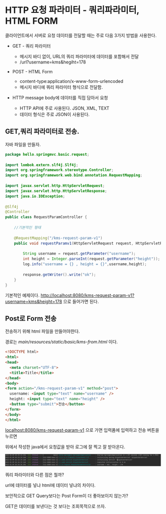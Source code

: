 # HTTP 요청 파라미터 - 쿼리파라미터, HTML FORM

클라이언트에서 서버로 요청 데이터를 전달할 때는 주로 다음 3가지 방법을 사용한다.

- GET - 쿼리 파라미터
  - 메시지 바디 없이, URL의 쿼리 파라미터에 데이터를 포함해서 전달
  - /url?username=kms&hegiht=178

- POST - HTML Form
  - content-type:application/x-www-form-urlencoded
  - 메시지 바디에 쿼리 파라미터 형식으로 전달함.  

- HTTP message body에 데이터를 직접 담아서 요청
  - HTTP API에 주로 사용된다. JSON, XML, TEXT
  - 데이터 형식은 주로 JSON이 사용된다.

## GET,쿼리 파라미터로 전송.

자바 파일을 만들자.

```java
package hello.springmvc.basic.request;

import lombok.extern.slf4j.Slf4j;
import org.springframework.stereotype.Controller;
import org.springframework.web.bind.annotation.RequestMapping;

import javax.servlet.http.HttpServletRequest;
import javax.servlet.http.HttpServletResponse;
import java.io.IOException;

@Slf4j
@Controller
public class RequestParamController {

    //기본적인 형태

    @RequestMapping("/kms-request-param-v1")
    public void requestParamv1(HttpServletRequest request, HttpServletResponse response) throws IOException {

        String username = request.getParameter("username");
        int height = Integer.parseInt(request.getParameter("height"));
        log.info("username = {} , height = {}",username,height);

        response.getWriter().write("ok");
    }
}

```

기본적인 예제이다. <http://localhost:8080/kms-request-param-v1?username=kms&height=178> 으로 들어가면 된다.

## Post로 Form 전송

전송하기 위해 html 파일을 만들어야한다.

경로는 _main/resources/static/basic/kms-from.html_ 이다.

```html
<!DOCTYPE html>
<html>
<head>
  <meta charset="UTF-8">
  <title>Title</title>
</head>
<body>
<form action="/kms-request-param-v1" method="post">
  username: <input type="text" name="username" />
  height: <input type="text" name="height" />
  <button type="submit">전송</button>
</form>
</body>
</html>
```

<localhost:8080/kms-request-param-v1> 으로 가면 입력폼에 입력하고 전송 버튼을 누르면 

위에서 작성한 java에서 요청값을 받아 로그에 잘 찍고 잘 받아온다.

![](img/querybasic.png)  

쿼리 파라미터와 다른 점은 뭘까?

url에 데이터를 넣냐 html에 데이터 넣냐의 차이다.

보안적으로 GET Query보다는 Post Form이 더 좋아보이지 않는가?

GET은 데이터를 보낸다는 것 보다는 조회목적으로 쓰자.



